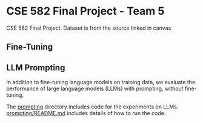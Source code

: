# CSE 582 Final Project - Team 5

CSE 582 Final Project. Dataset is from the source linked in canvas

## Fine-Tuning


## LLM Prompting

In addition to fine-tuning language models on training data, we evaluate the performance of large language models (LLMs) with prompting, without fine-tuning.

The [prompting](./prompting) directory includes code for the experiments on LLMs. [prompting/README.md](./prompting/README.md) includes details of how to run the code.
